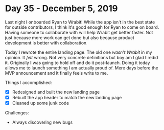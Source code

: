 # Day 35 - December 5, 2019

Last night I onboarded Ryan to Wrabit! While the app isn't in the best state for outside contributors, I think it's good enough for Ryan to come on board. Having someone to collaborate with will help Wrabit get better faster. Not just because more work can get done but also because product development is better with collaboration.

Today I rewrote the entire landing page. The old one _wasn't Wrabit_ in my opinion. It _felt_ wrong. Not very concrete definitions but boy am I glad I redid it. Originally I was going to hold off and do it post-launch. Doing it today allows me to launch something I am actually proud of. Mere days before the MVP announcement and it finally feels write to me.

Things I accomplished:

- [x] Redesigned and built the new landing page
- [x] Rebuilt the app header to match the new landing page
- [x] Cleaned up some junk code

Challenges:

- Always discovering new bugs
